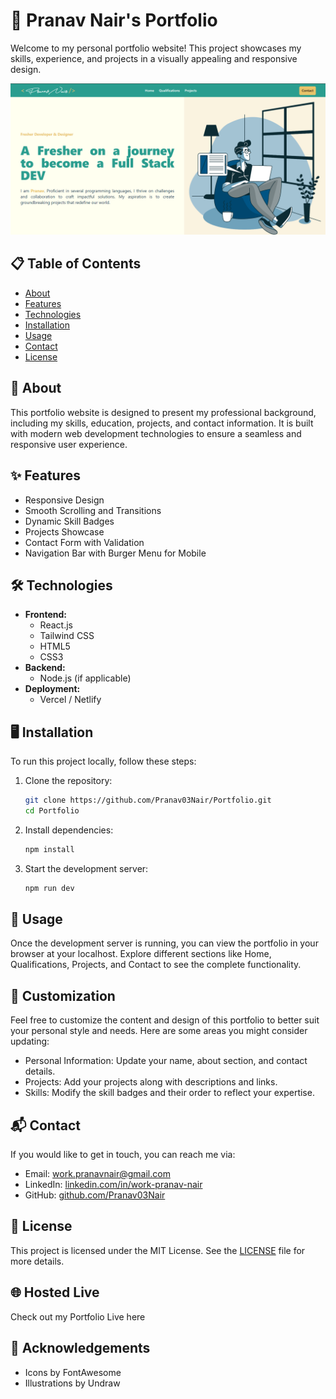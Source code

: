 # 🚀 Pranav Nair's Portfolio

Welcome to my personal portfolio website! This project showcases my skills, experience, and projects in a visually appealing and responsive design.

![Portfolio Screenshot](public/Screenshot.png)

## 📋 Table of Contents

- [About](#about)
- [Features](#features)
- [Technologies](#technologies)
- [Installation](#installation)
- [Usage](#usage)
- [Contact](#contact)
- [License](#license)

## 🌟 About

This portfolio website is designed to present my professional background, including my skills, education, projects, and contact information. It is built with modern web development technologies to ensure a seamless and responsive user experience.

## ✨ Features

- Responsive Design
- Smooth Scrolling and Transitions
- Dynamic Skill Badges
- Projects Showcase
- Contact Form with Validation
- Navigation Bar with Burger Menu for Mobile

## 🛠️ Technologies

- **Frontend:**
  - React.js
  - Tailwind CSS
  - HTML5
  - CSS3
- **Backend:**
  - Node.js (if applicable)
- **Deployment:**
  - Vercel / Netlify

## 🖥️ Installation

To run this project locally, follow these steps:

1. Clone the repository:

   ```sh
   git clone https://github.com/Pranav03Nair/Portfolio.git
   cd Portfolio
   ```

2. Install dependencies:

   ```sh
   npm install
   ```

3. Start the development server:
   ```sh
   npm run dev
   ```

## 🚀 Usage

Once the development server is running, you can view the portfolio in your browser at your localhost. Explore different sections like Home, Qualifications, Projects, and Contact to see the complete functionality.

## 📝 Customization

Feel free to customize the content and design of this portfolio to better suit your personal style and needs. Here are some areas you might consider updating:

- Personal Information: Update your name, about section, and contact details.
- Projects: Add your projects along with descriptions and links.
- Skills: Modify the skill badges and their order to reflect your expertise.

## 📬 Contact

If you would like to get in touch, you can reach me via:

- Email: [work.pranavnair@gmail.com](https://mail.google.com/mail/u/0/?fs=1&tf=cm&to=work.pranavnair@gmail.com)
- LinkedIn: [linkedin.com/in/work-pranav-nair](https://www.linkedin.com/in/work-pranav-nair/)
- GitHub: [github.com/Pranav03Nair](https://github.com/Pranav03Nair)

## 📄 License

This project is licensed under the MIT License. See the [LICENSE](LICENSE) file for more details.

## 🌐 Hosted Live

Check out my Portfolio Live here

## 🌟 Acknowledgements

- Icons by FontAwesome
- Illustrations by Undraw
